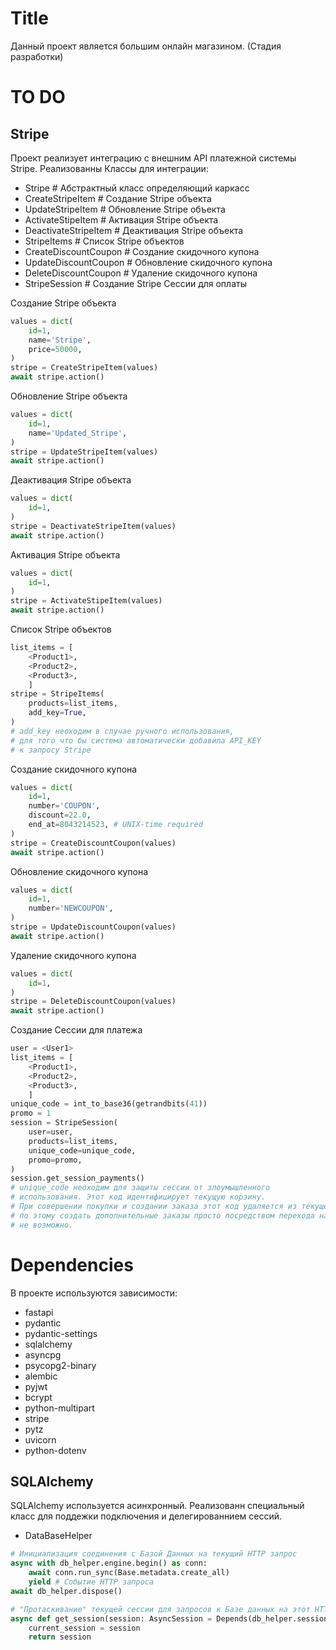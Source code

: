 # Title
Данный проект является большим онлайн магазином. (Стадия разработки)

# TO DO
## Stripe
Проект реализует интеграцию с внешним API платежной системы Stripe.
Реализованны Классы для интеграции:
- Stripe # Абстрактный класс определяющий каркасс
- CreateStripeItem # Создание Stripe объекта
- UpdateStripeItem # Обновление Stripe объекта
- ActivateStipeItem # Активация Stripe объекта
- DeactivateStripeItem # Деактивация Stripe объекта
- StripeItems # Список Stripe объектов
- CreateDiscountCoupon # Создание скидочного купона
- UpdateDiscountCoupon # Обновление скидочного купона
- DeleteDiscountCoupon # Удаление скидочного купона
- StripeSession # Создание Stripe Сессии для оплаты

Создание Stripe объекта
```python
values = dict(
    id=1,
    name='Stripe',
    price=50000,
)
stripe = CreateStripeItem(values)
await stripe.action()
```

Обновление Stripe объекта
```python
values = dict(
    id=1,
    name='Updated_Stripe',
)
stripe = UpdateStripeItem(values)
await stripe.action()
```

Деактивация Stripe объекта
```python
values = dict(
    id=1,
)
stripe = DeactivateStripeItem(values)
await stripe.action()
```

Активация Stripe объекта
```python
values = dict(
    id=1,
)
stripe = ActivateStipeItem(values)
await stripe.action()
```

Список Stripe объектов
```python
list_items = [
    <Product1>,
    <Product2>,
    <Product3>,
    ]
stripe = StripeItems(
    products=list_items,
    add_key=True,
)
# add_key неоходим в случае ручного использования,
# для того что бы система автоматически добавила API_KEY
# к запросу Stripe
```

Создание скидочного купона
```python
values = dict(
    id=1,
    number='COUPON',
    discount=22.0,
    end_at=8043214523, # UNIX-time required
)
stripe = CreateDiscountCoupon(values)
await stripe.action()
```

Обновление скидочного купона
```python
values = dict(
    id=1,
    number='NEWCOUPON',
)
stripe = UpdateDiscountCoupon(values)
await stripe.action()
```

Удаление скидочного купона
```python
values = dict(
    id=1,
)
stripe = DeleteDiscountCoupon(values)
await stripe.action()
```

Создание Сессии для платежа
```python
user = <User1>
list_items = [
    <Product1>,
    <Product2>,
    <Product3>,
    ]
unique_code = int_to_base36(getrandbits(41))
promo = 1
session = StripeSession(
    user=user,
    products=list_items,
    unique_code=unique_code,
    promo=promo,
)
session.get_session_payments()
# unique_code неоходим для защиты сессии от злоумышленного
# использования. Этот код идентифицирует текущую корзину.
# При совершении покупки и создании заказа этот код удаляется из текущей корзины,
# по этому создать дополнительные заказы просто посредством перехода на ту же ссылку
# не возможно.
```

# Dependencies
В проекте используются зависимости:
- fastapi
- pydantic
- pydantic-settings
- sqlalchemy
- asyncpg
- psycopg2-binary
- alembic
- pyjwt
- bcrypt
- python-multipart
- stripe
- pytz
- uvicorn
- python-dotenv

## SQLAlchemy
SQLAlchemy используется асинхронный.
Реализованн специальный класс для поддежки подключения и 
делегированнием сессий.
- DataBaseHelper

```python
# Инициализация соединения с Базой Данных на текущий HTTP запрос
async with db_helper.engine.begin() as conn:
    await conn.run_sync(Base.metadata.create_all)
    yield # Событие HTTP запроса
await db_helper.dispose()

# "Протаскивание" текущей сессии для запросов к Базе данных на этот HTTP запрос
async def get_session(session: AsyncSession = Depends(db_helper.session_geter)):
    current_session = session
    return session
```
